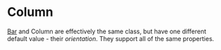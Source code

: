 # Column

<!--meta

-->

[Bar](./Bar) and Column are effectively the same class, but have one different default value - their _orientation_. They support all of the same properties.

<ClientOnly>
  <hpcc-vitepress style="width:100%;height:600px">
    <div id="placeholder" style="height:400px">
    </div>
    <script type="module">
      import { Column } from "@hpcc-js/chart";

      new Column()
          .target("placeholder")
          .columns(["Category", "Value"])
          .data([
              ["A", 34],
              ["B", 55],
              ["C", 89],
              ["D", 144]
          ])
          .yAxisDomainLow(0)
          .render()
          ;
    </script>
  </hpcc-vitepress>
</ClientOnly>

Two or more series are commonly compared with a column chart.

<ClientOnly>
  <hpcc-vitepress style="width:100%;height:600px">
    <div id="placeholder" style="height:400px">
    </div>
    <script type="module">
      import { Column } from "@hpcc-js/chart";

      new Column()
          .target("placeholder")
          .columns(["Category", "Value 1", "Value 2"])
          .data([
              ["A", 34, 90],
              ["B", 55, 50],
              ["C", 89, 75],
              ["D", 144, 66]
          ])
          .xAxisOrdinalPaddingInner(0.38)
          .xAxisOrdinalPaddingOuter(0.62)
          .xAxisFocus(true)
          .render()
          ;
    </script>
  </hpcc-vitepress>
</ClientOnly>

A column chart supports n-number of numeric values per data row. A series is created for each column as needed.  In the below example the series' are stacked together using the _yAxisStacked_ property.

<ClientOnly>
  <hpcc-vitepress style="width:100%;height:600px">
    <div id="placeholder" style="height:400px">
    </div>
    <script type="module">
      import { Column } from "@hpcc-js/chart";

      new Column()
          .target("placeholder")
          .columns(["Category", "Value 1", "Value 2", "Value 3"])
          .data([
              ["A", 34, 90, 82],
              ["B", 55, 50, 65],
              ["C", 89, 75, 43],
              ["D", 144, 66, 56]
          ])
          .showValue(true)
          .valueCentered(true)
          .yAxisStacked(true)
          .render()
          ;
    </script>
  </hpcc-vitepress>
</ClientOnly>

## API

## Published Properties
```@hpcc-js/chart:Column
```
